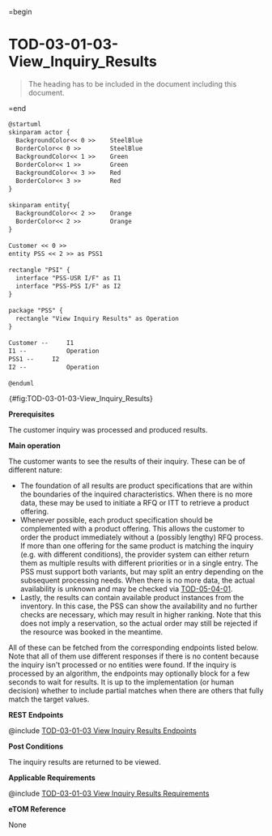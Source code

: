 =begin

# TOD-03-01-03-View_Inquiry_Results

> The heading has to be included in the document including this document.

=end

```plantuml
@startuml
skinparam actor {
  BackgroundColor<< 0 >> 	SteelBlue
  BorderColor<< 0 >> 		SteelBlue
  BackgroundColor<< 1 >> 	Green
  BorderColor<< 1 >> 		Green
  BackgroundColor<< 3 >> 	Red
  BorderColor<< 3 >> 		Red
}

skinparam entity{
  BackgroundColor<< 2 >> 	Orange
  BorderColor<< 2 >> 		Orange
}

Customer << 0 >> 
entity PSS << 2 >> as PSS1

rectangle "PSI" {
  interface "PSS-USR I/F" as I1
  interface "PSS-PSS I/F" as I2
}

package "PSS" {
  rectangle "View Inquiry Results" as Operation
}

Customer --	    I1
I1 --       	Operation
PSS1 --	    I2
I2 --       	Operation

@enduml

```

![**TOD-03-01-03**: View Inquiry Results](../../common/pixel.png){#fig:TOD-03-01-03-View_Inquiry_Results}

**Prerequisites**

The customer inquiry was processed and produced results.

**Main operation**

The customer wants to see the results of their inquiry.
These can be of different nature:

* The foundation of all results are product specifications that are within the boundaries of the inquired characteristics.
  When there is no more data, these may be used to initiate a RFQ or ITT to retrieve a product offering.
* Whenever possible, each product specification should be complemented with a product offering.
  This allows the customer to order the product immediately without a (possibly lengthy) RFQ process.
  If more than one offering for the same product is matching the inquiry (e.g. with different conditions), the provider system can either return them as multiple results with different priorities or in a single entry.
  The PSS must support both variants, but may split an entry depending on the subsequent processing needs.
  When there is no more data, the actual availability is unknown and may be checked via [TOD-05-04-01](#tod-05-04-01-check_product_stock).
* Lastly, the results can contain available product instances from the inventory.
  In this case, the PSS can show the availability and no further checks are necessary, which may result in higher ranking.
  Note that this does not imply a reservation, so the actual order may still be rejected if the resource was booked in the meantime.

All of these can be fetched from the corresponding endpoints listed below.
Note that all of them use different responses if there is no content because the inquiry isn't processed or no entities were found.
If the inquiry is processed by an algorithm, the endpoints may optionally block for a few seconds to wait for results.
It is up to the implementation (or human decision) whether to include partial matches when there are others that fully match the target values.

**REST Endpoints**

@include [TOD-03-01-03 View Inquiry Results Endpoints](endpoints/TOD-03-01-03-View_Inquiry_Results-endpoints.md)

**Post Conditions**

The inquiry results are returned to be viewed.

**Applicable Requirements**

@include [TOD-03-01-03 View Inquiry Results Requirements](requirements/TOD-03-01-03-View_Inquiry_Results-requirements.md)

**eTOM Reference**

None

